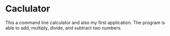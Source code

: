 # Caclulator
This a command line calculator and also my first application. The program is able to add, multiply, divide, and subtract two numbers.
